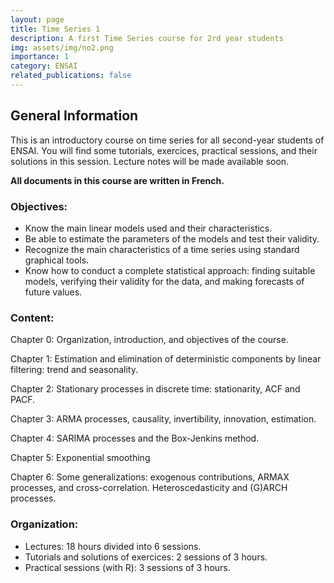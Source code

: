 ```yaml
---
layout: page
title: Time Series 1
description: A first Time Series course for 2rd year students
img: assets/img/no2.png
importance: 1
category: ENSAI
related_publications: false 
---
```


## General Information

This is an introductory course on time series for all second-year students of ENSAI. You will find some tutorials, exercices, practical sessions, and their solutions in this session. Lecture notes will be made available soon.

**All documents in this course are written in French.**

### Objectives:

- Know the main linear models used and their characteristics.
- Be able to estimate the parameters of the models and test their validity.
- Recognize the main characteristics of a time series using standard graphical tools.
- Know how to conduct a complete statistical approach: finding suitable models, verifying their validity for the data, and making forecasts of future values.


### Content:

Chapter 0: Organization, introduction, and objectives of the course.

Chapter 1: Estimation and elimination of deterministic components by linear filtering: trend and seasonality.

Chapter 2: Stationary processes in discrete time: stationarity, ACF and PACF.

Chapter 3: ARMA processes, causality, invertibility, innovation, estimation.

Chapter 4: SARIMA processes and the Box-Jenkins method.

Chapter 5: Exponential smoothing

Chapter 6: Some generalizations: exogenous contributions, ARMAX processes, and cross-correlation. Heteroscedasticity and (G)ARCH processes.

### Organization:

- Lectures: 18 hours divided into 6 sessions.
- Tutorials and solutions of exercices: 2 sessions of 3 hours. 
- Practical sessions (with R): 3 sessions of 3 hours. 